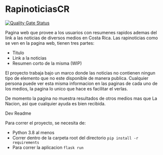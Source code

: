 # RapinoticiasCR

[![Quality Gate Status](https://sonarcloud.io/api/project_badges/measure?project=rapinoticiascr2022os&metric=alert_status)](https://sonarcloud.io/summary/new_code?id=rapinoticiascr2022os)

Pagina web que provee a los usuarios con resumenes rapidos ademas del link a las noticias de diversos medios en Costa Rica. Las rapinoticias como se ven en la pagina web, tienen tres partes:
  - Titulo
  - Link a la noticias
  - Resumen corto de la misma (WIP)

El proyecto trabaja bajo un marco donde las noticias no contienen ningun tipo de elemento que no este disponible de manera publica. Cualquier persona puede ver esta misma informacion en las paginas de cada uno de los medios, la pagina lo unico que hace es facilitar el verlas. 

De momento la pagina no muestra resultados de otros medios mas que La Nacion, asi que cualquier ayuda es bien recibida. 


Dev Readme

Para correr el proyecto, se necesita de:
 - Python 3.8 al menos
 - Correr dentro de la carpeta root del directorio `pip install -r requirements`
 - Para correr la aplicacion `flask run`


